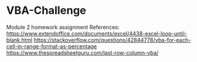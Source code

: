 # VBA-Challenge
Module 2 homework assignment
References:
https://www.extendoffice.com/documents/excel/4438-excel-loop-until-blank.html
https://stackoverflow.com/questions/42844778/vba-for-each-cell-in-range-format-as-percentage
https://www.thespreadsheetguru.com/last-row-column-vba/
